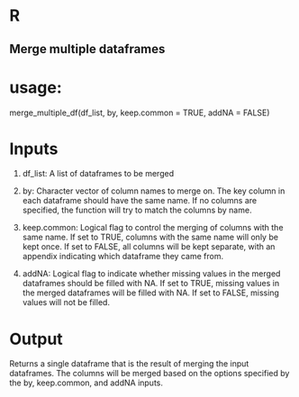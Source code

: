 # R
## Merge multiple dataframes

# usage: 
merge_multiple_df(df_list, by, keep.common = TRUE, addNA = FALSE)

# Inputs

1) df_list: A list of dataframes to be merged

2) by: Character vector of column names to merge on. The key column in each dataframe should have the same name. If no columns are specified, the function will try to match the columns by name.

3) keep.common: Logical flag to control the merging of columns with the same name. If set to TRUE, columns with the same name will only be kept once. If set to FALSE, all columns will be kept separate, with an appendix indicating which dataframe they came from.
4) addNA: Logical flag to indicate whether missing values in the merged dataframes should be filled with NA. If set to TRUE, missing values in the merged dataframes will be filled with NA. If set to FALSE, missing values will not be filled.

# Output

Returns a single dataframe that is the result of merging the input dataframes. The columns will be merged based on the options specified by the by, keep.common, and addNA inputs.
